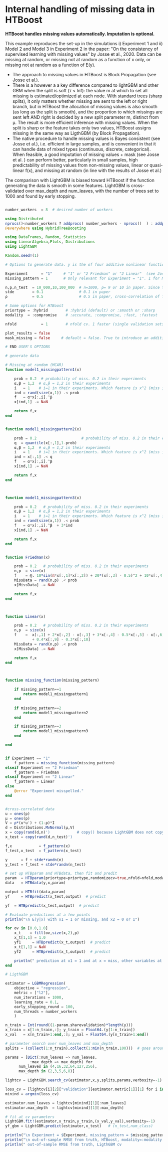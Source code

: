 # Internal handling of missing data in HTBoost

**HTBoost handles missing values automatically. Imputation is optional.** 

This example reproduces the set-up in the simulations i) Experiment 1 and ii) Model 2 and Model 3 in Experiment 2 in the paper:
"On the consistency of supervised learning with missing values" by Josse et al., 2020. 
Data can be missing at random, or missing not at random as a function of x only, or missing not at random as a function of E(y).

- The approach to missing values in HTBoost is Block Propagation (see Josse et al.).
- There is a however a a key difference compared to lightGBM and other GBM when the split is soft (τ < Inf): the value
  m at which to set all missing is estimated/optimized at each node. With standard trees (sharp splits), it only matters whether
  missing are sent to the left or right branch, but in HTBoost the allocation of missing values is also smooth (as long as the split is smooth),
  and the proportion to which missings are sent left AND right is decided by a new split parameter m, distinct from μ. 
  The result is more efficient inference with missing values. When the split is sharp or the feature takes only two values, HTBoost
  assigns missing in the same way as LigthGBM (by Block Propagation).
- The native procedure to handle missing values is Bayes consistent (see Josse et al.), i.e. efficient in large samples,
  and is convenient in that it can handle data of mixed types (continuous, discrete, categorical).
  When feasible, a good imputation of missing values + mask (see Josse et al. ) can perform better, particularly in small samples,
  high predictability of missing values from non-missing values, linear or quasi-linear f(x), and missing at random (in line
  with the results of Josse et al.)  
 
The comparison with LightGBM is biased toward HTBoost if the function generating the data is smooth in some features.
LightGBM is cross-validated over max_depth and num_leaves, with the number of trees set to 1000 and found by early stopping.
    
```julia 

number_workers  = 8  # desired number of workers

using Distributed
nprocs()<number_workers ? addprocs( number_workers - nprocs()  ) : addprocs(0)
@everywhere using HybridTreeBoosting

using DataFrames, Random, Statistics
using LinearAlgebra,Plots, Distributions
using LightGBM

Random.seed!(1)

# Options to generate data. y is the of four additive nonlinear functions + Gaussian noise(0,stde^2)

Experiment      = "1"     # "1" or "2 Friedman" or "2 Linear"  (see Josse et al., 2020, experiment 1, and experiment 2, Friedman or Linear dgp)
missing_pattern = 1       # Only relevant for Experiment = "1". 1 for MCAR (missing at random), 2 for Censoring MNAR (at 1), 3 for Predictive missingness 

n,p,n_test  = 10_000,10,100_000  # n=1000, p= 9 or 10 in paper. Since this is one run, consider larger n. 
stde        = 0.1                # 0.1 in paper
ρ           = 0.5                # 0.5 in paper, cross-correlation of features 

# Some options for HTBoost
priortype = :hybrid        # :hybrid (default) or :smooth or :sharp
modality  = :compromise    # :accurate, :compromise, :fast, :fastest 

nfold           = 1        # nfold cv. 1 faster (single validation sets), default 4 is slower, but more accurate. Here nfold = 1 for fair comparison with LightGBM.

plot_results = false
mask_missing = false     # default = false. True to introduce an additional feature, a dummy with value 'true' if x is missing. Not necessary.

# END USER'S OPTIONS

# generate data

# Missing at random (MCAR)
function model1_missingpattern1(x) 

    prob = 0.2  # probability of miss. 0.2 in their experiments 
    α,β = 1,2  # α,β = 1,2 in their experiments
    i   = 1    # i=1 in their experiments. Which feature is x^2 (miss is for 1st)
    ind = rand(size(x,1)) .< prob
    f   = α*x[:,i].^β  
    x[ind,1] .= NaN

    return f,x
end 


function model1_missingpattern2(x) 

    prob = 0.2                    # probability of miss. 0.2 in their experiments 
    q  = quantile(x[:,1],1-prob)
    α,β = 1,2  # α,β = 1,2 in their experiments
    i   = 1    # i=1 in their experiments. Which feature is x^2 (miss is for 1st)
    ind = x[:,1] .< q
    f   = α*x[:,i].^β  
    x[ind,1] .= NaN

    return f,x
end 



function model1_missingpattern3(x) 

    prob = 0.2   # probability of miss. 0.2 in their experiments 
    α,β = 1,2  # α,β = 1,2 in their experiments
    i   = 1    # i=1 in their experiments. Which feature is x^2 (miss is for 1st)
    ind = rand(size(x,1)) .< prob
    f   = α*x[:,i].^β  + 3*ind 
    x[ind,1] .= NaN

    return f,x
end     


function Friedman(x) 

    prob = 0.2   # probability of miss. 0.2 in their experiments 
    n,p  = size(x)
    f    = @. 10*sin(π*x[:,1]*x[:,2]) + 20*(x[:,3] - 0.5)^2 + 10*x[:,4] + 5*x[:,5]
    MissData = rand(n,p) .< prob
    x[MissData] .= NaN

    return f,x
end     



function Linear(x) 

    prob = 0.2   # probability of miss. 0.2 in their experiments 
    n,p  = size(x)
    f    =  x[:,1] + 2*x[:,2] - x[:,3] + 3*x[:,4] - 0.5*x[:,5] - x[:,6] + 0.3*x[:,7] + 1.7*x[:,8] 
            + 0.4*x[:,9] - 0.3*x[:,10] 
    MissData = rand(n,p) .< prob
    x[MissData] .= NaN

    return f,x
end     



function missing_function(missing_pattern)

    if missing_pattern==1
        return model1_missingpattern1
    end 
    
    if missing_pattern==2
        return model1_missingpattern2
    end 

    if missing_pattern==3
        return model1_missingpattern3
    end 

end 


if Experiment == "1"
    f_pattern = missing_function(missing_pattern)
elseif Experiment == "2 Friedman" 
    f_pattern = Friedman
elseif Experiment == "2 Linear" 
    f_pattern = Linear
else 
    @error "Experiment misspelled."    
end 


#cross-correlated data
u = ones(p)
μ = ones(p)
V = ρ*(u*u') + (1-ρ)*I
d = Distributions.MvNormal(μ,V)
x = copy(rand(d,n)')            # copy() because LightGBM does not copy with Adjoint type  
x_test = copy(rand(d,n_test)')

f,x            = f_pattern(x)
f_test,x_test  = f_pattern(x_test) 

y      = f + stde*randn(n)
y_test = f_test + stde*randn(n_test)

# set up HTBparam and HTBdata, then fit and predit
param  = HTBparam(priortype=priortype,randomizecv=true,nfold=nfold,modality=modality )
data   = HTBdata(y,x,param)

output = HTBfit(data,param)
yf     = HTBpredict(x_test,output)  # predict

yf  = HTBpredict(x_test,output)  # predict

# Evaluate predictions at a few points
println("\n E(y|x) with x1 = 1 or missing, and x2 = 0 or 1") 

for ov in [0.0,1.0]
    x_t    = fill(ov,size(x,2),p)
    x_t[1,1] = 1.0
    yf1     = HTBpredict(x_t,output)  # predict
    x_t[1,1] = NaN
    yf2     = HTBpredict(x_t,output)  # predict

    println(" prediction at x1 = 1 and at x = miss, other variables at $ov ", [yf1[1],yf2[1]])
end 

# LigthGBM 

estimator = LGBMRegression(
    objective = "regression",
    metric = ["l2"],         
    num_iterations = 1000,
    learning_rate = 0.1,
    early_stopping_round = 100,
    num_threads = number_workers
    )

n_train = Int(round((1-param.sharevalidation)*length(y)))
x_train = x[1:n_train,:]; y_train = Float64.(y[1:n_train])
x_val   = x[n_train+1:end,:]; y_val = Float64.(y[n_train+1:end])

# parameter search over num_leaves and max_depth
splits = (collect(1:n_train),collect(1:min(n_train,100)))  # goes around the problem that at least two training sets are required by search_cv (we want the first)

params = [Dict(:num_leaves => num_leaves,
           :max_depth => max_depth) for
      num_leaves in (4,16,32,64,127,256),
      max_depth in (2,3,5,6,8)]

lightcv = LightGBM.search_cv(estimator,x,y,splits,params,verbosity=-1)

loss_cv = [lightcv[i][2]["validation"][estimator.metric[1]][1] for i in eachindex(lightcv)]
minind = argmin(loss_cv)

estimator.num_leaves = lightcv[minind][1][:num_leaves]
estimator.max_depth  = lightcv[minind][1][:max_depth]

# fit at cv parameters
LightGBM.fit!(estimator,x_train,y_train,(x_val,y_val),verbosity=-1)
yf_gbm = LightGBM.predict(estimator,x_test)   # (n_test,num_class) 

println("\n Experiment = $Experiment, missing_pattern = $missing_pattern, n = $n")
println("\n out-of-sample RMSE from truth, HTBoost, modality=:modality  ", sqrt(sum((yf - f_test).^2)/n_test) )
println(" out-of-sample RMSE from truth, LigthGBM cv                     ", sqrt(sum((yf_gbm - f_test).^2)/n_test) )

```